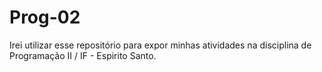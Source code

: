 # Prog-02
Irei utilizar esse repositório para expor minhas atividades na disciplina de Programação II / IF - Espirito Santo.